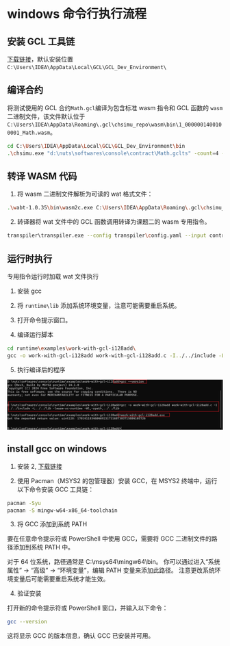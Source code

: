 # windows 命令行执行流程

## 安装 GCL 工具链

[下载链接](https://kaasbuildpackages.s3.us-west-2.amazonaws.com/preda/gcl-toolchain-2407131136.exe)，默认安装位置`C:\Users\IDEA\AppData\Local\GCL\GCL_Dev_Environment\`

## 编译合约

将测试使用的 GCL 合约`Math.gcl`编译为包含标准 wasm 指令和 GCL 函数的 `wasm` 二进制文件，该文件默认位于`C:\Users\IDEA\AppData\Roaming\.gcl\chsimu_repo\wasm\bin\1_0000001400100001_Math.wasm`。

```sh
cd C:\Users\IDEA\AppData\Local\GCL\GCL_Dev_Environment\bin
.\chsimu.exe "d:\nuts\softwares\console\contract\Math.gclts" -count=4 -WASM -stdout
```

## 转译 WASM 代码

1. 将 wasm 二进制文件解析为可读的 wat 格式文件：

```sh
.\wabt-1.0.35\bin\wasm2c.exe C:\Users\IDEA\AppData\Roaming\.gcl\chsimu_repo\wasm\bin\1_0000001400100001_Math.wasm -o contract\1_0000001400100001_Math.wat --generate-names --enable-function-references
```

2. 转译器将 wat 文件中的 GCL 函数调用转译为课题二的 wasm 专用指令。

```sh
transpiler\transpiler.exe --config transpiler\config.yaml --input contract\1_0000001400100001_Math.wat --output contract\Math.wat
```

## 运行时执行

专用指令运行时加载 wat 文件执行

1. 安装 gcc

2. 将 `runtime\lib` 添加系统环境变量，注意可能需要重启系统。

3. 打开命令提示窗口。

4. 编译运行脚本

```sh
cd runtime\examples\work-with-gcl-i128add\
gcc -o work-with-gcl-i128add work-with-gcl-i128add.c -I../../include -L../../lib -lwasm-sc-runtime -Wl,-rpath,../../lib
```

5. 执行编译后的程序

![alt text](runtime.png)

## install gcc on windows

1. 安装 2, [下载链接](https://github.com/msys2/msys2-installer/releases/download/2024-05-07/msys2-x86_64-20240507.exe)

2. 使用 Pacman（MSYS2 的包管理器）安装 GCC，在 MSYS2 终端中，运行以下命令安装 GCC 工具链：

```sh
pacman -Syu
pacman -S mingw-w64-x86_64-toolchain

```

3. 将 GCC 添加到系统 PATH

要在任意命令提示符或 PowerShell 中使用 GCC，需要将 GCC 二进制文件的路径添加到系统 PATH 中。

对于 64 位系统，路径通常是 C:\msys64\mingw64\bin。
你可以通过进入“系统属性” -> “高级” -> “环境变量”，编辑 PATH 变量来添加此路径。
注意更改系统环境变量后可能需要重启系统才能生效。

4. 验证安装

打开新的命令提示符或 PowerShell 窗口，并输入以下命令：

```sh
gcc --version
```

这将显示 GCC 的版本信息，确认 GCC 已安装并可用。
